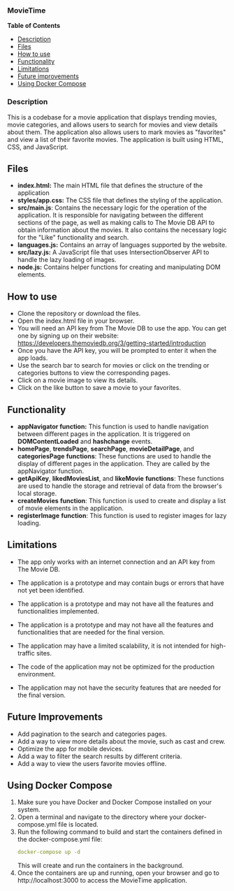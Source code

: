 ### MovieTime

**Table of Contents**

- [Description](#description)
- [Files](#files)
- [How to use](#how-to-use)
- [Functionality](#functionality)
- [Limitations](#limitations)
- [Future improvements](#future-improvements)
- [Using Docker Compose](#using-docker-compose)

### Description

This is a codebase for a movie application that displays trending movies, movie categories, and allows users to search for movies and view details about them. The application also allows users to mark movies as "favorites" and view a list of their favorite movies. The application is built using HTML, CSS, and JavaScript.

## Files

- **index.html:** The main HTML file that defines the structure of the application
- **styles/app.css:** The CSS file that defines the styling of the application.
- **src/main.js**: Contains the necessary logic for the operation of the application. It is responsible for navigating between the different sections of the page, as well as making calls to The Movie DB API to obtain information about the movies. It also contains the necessary logic for the "Like" functionality and search.
- **languages.js:** Contains an array of languages supported by the website.
- **src/lazy.js:** A JavaScript file that uses IntersectionObserver API to handle the lazy loading of images.
- **node.js:** Contains helper functions for creating and manipulating DOM elements. 

## How to use

- Clone the repository or download the files.
- Open the index.html file in your browser.
- You will need an API key from The Movie DB to use the app. You can get one by signing up on their website: https://developers.themoviedb.org/3/getting-started/introduction
- Once you have the API key, you will be prompted to enter it when the app loads.
- Use the search bar to search for movies or click on the trending or categories buttons to view the corresponding pages.
- Click on a movie image to view its details.
- Click on the like button to save a movie to your favorites.

## Functionality
- **appNavigator function:** This function is used to handle navigation between different pages in the application. It is triggered on **DOMContentLoaded** and **hashchange** events.
- **homePage**, **trendsPage**, **searchPage**, **movieDetailPage**, and **categoriesPage** **functions**: These functions are used to handle the display of different pages in the application. They are called by the appNavigator function.
- **getApiKey**, **likedMoviesList**, and **likeMovie** **functions**: These functions are used to handle the storage and retrieval of data from the browser's local storage.
- **createMovies** **function**: This function is used to create and display a list of movie elements in the application.
- **registerImage** **function**: This function is used to register images for lazy loading.

## Limitations
- The app only works with an internet connection and an API key from The Movie DB.
- The application is a prototype and may contain bugs or errors that have not yet been identified.

- The application is a prototype and may not have all the features and functionalities implemented.

- The application is a prototype and may not have all the features and functionalities that are needed for the final version.

- The application may have a limited scalability, it is not intended for high-traffic sites.

- The code of the application may not be optimized for the production environment.

- The application may not have the security features that are needed for the final version.

## Future Improvements

- Add pagination to the search and categories pages.
- Add a way to view more details about the movie, such as cast and crew.
- Optimize the app for mobile devices.
- Add a way to filter the search results by different criteria.
- Add a way to view the users favorite movies offline.

## Using Docker Compose

1. Make sure you have Docker and Docker Compose installed on your system.
2. Open a terminal and navigate to the directory where your docker-compose.yml file is located.
3. Run the following command to build and start the containers defined in the docker-compose.yml file:
    ```yaml
    docker-compose up -d
    ```
    This will create and run the containers in the background.
4. Once the containers are up and running, open your browser and go to http://localhost:3000 to access the MovieTime application.
